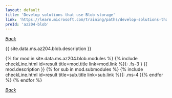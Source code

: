 ```yaml
---
layout: default
title: 'Develop solutions that use Blob storage'
link: 'https://learn.microsoft.com/training/paths/develop-solutions-that-use-blob-storage/'
preId: 'az204-blob'
---
```

[_Back_](.)

{{ site.data.ms.az204.blob.description }}

<!-- {% assign counter = 0 %} {% assign result = page.preIds | append: "-" | append: counter %} -->
{% for mod in site.data.ms.az204.blob.modules %}<!-- {% assign counter = counter | plus: 1 %}{% assign result = page.preIds | append: "-" | append: counter %} -->
{% include checkLine.html id=result title=mod.title link=mod.link %}{: .fs-3 }
<span class="ms-4">{{ mod.description }}</span>
{% for sub in mod.submodules %}<!-- {% assign counter = counter | plus: 1 %}{% assign result = page.preIds | append: "-" | append: counter %} -->
{% include checkLine.html id=result title=sub.title link=sub.link %}{: .ms-4 }{% endfor %}
{% endfor %}

[_Back_](.)